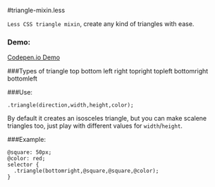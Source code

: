 #triangle-mixin.less

`Less CSS triangle mixin`, create any kind of triangles with ease.

### Demo: 
[Codepen.io Demo](http://codepen.io/juanbrujo/pen/dleuF)

###Types of triangle
	top
	bottom
	left
	right
	topright
	topleft
	bottomright
	bottomleft

###Use:

	.triangle(direction,width,height,color);
	
By default it creates an isosceles triangle, but  you can make scalene triangles too, just play with different values for `width`/`height`.

###Example:

	@square: 50px;
	@color: red;
	selector {
	  .triangle(bottomright,@square,@square,@color);
	}